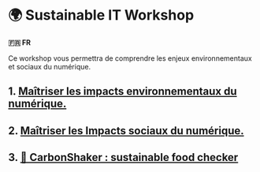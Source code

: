 # 🌍 Sustainable IT Workshop

**🇫🇷 FR** 

Ce workshop vous permettra de comprendre les enjeux environnementaux et sociaux du numérique.

## 1. [Maîtriser les impacts environnementaux du numérique.](fr/environmental-impacts.md)
## 2. [Maîtriser les Impacts sociaux du numérique.](fr/social-impacts.md)
## 3. [🍹 CarbonShaker : sustainable food checker](fr/final-workshop.md)

